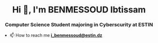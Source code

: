 <h1 align="center">Hi 👋, I'm BENMESSOUD Ibtissam</h1>
<h3 align="center">Computer Science Student majoring in Cyberscurity at ESTIN</h3>

- 📫 How to reach me **i_benmessoud@estin.dz**



